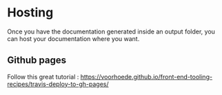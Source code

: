 # Hosting

Once you have the documentation generated inside an output folder, you can host your documentation where you want.

## Github pages

Follow this great tutorial : https://voorhoede.github.io/front-end-tooling-recipes/travis-deploy-to-gh-pages/

